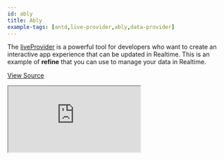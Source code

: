 ```yaml
---
id: ably
title: Ably
example-tags: [antd,live-provider,ably,data-provider]
---
```


The [liveProvider](/docs/advanced-tutorials/real-time/) is a powerful tool for developers who want to create an interactive app experience that can be updated in Realtime. This is an example of **refine** that you can use to manage your data in Realtime.

[View Source](https://github.com/refinedev/refine/tree/master/examples/live-provider-ably)

<iframe loading="lazy" src="https://stackblitz.com/github/refinedev/refine/tree/master/examples/live-provider-ably/?embed=1&view=preview&theme=dark&preset=node&ctl=1"
    style={{width: "100%", height:"80vh", border: "0px", borderRadius: "8px", overflow:"hidden"}}
    title="refine-ably-example"
></iframe>
